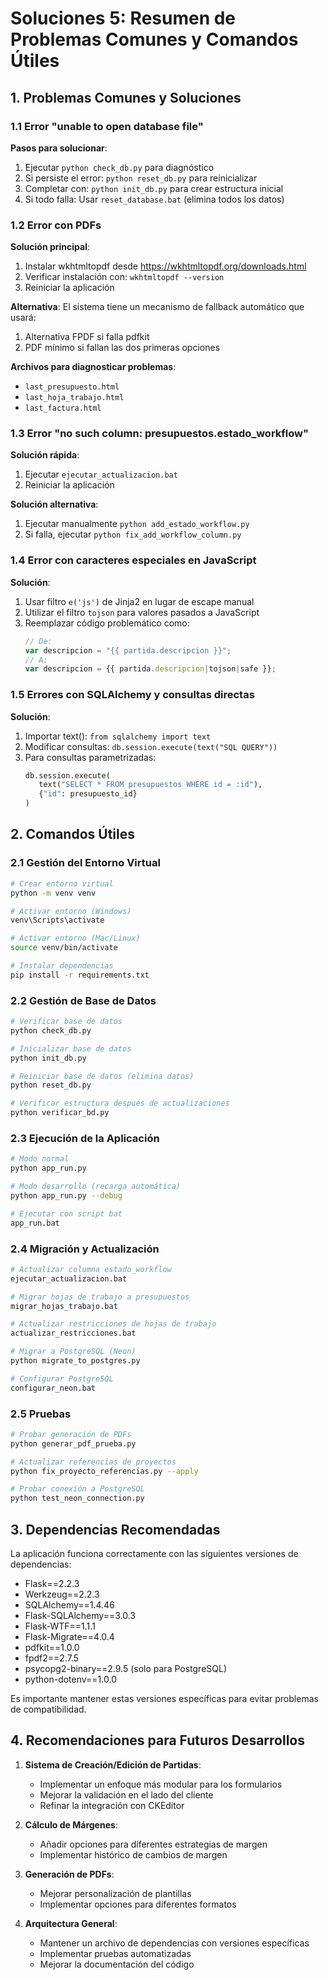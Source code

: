 # Soluciones 5: Resumen de Problemas Comunes y Comandos Útiles

## 1. Problemas Comunes y Soluciones

### 1.1 Error "unable to open database file"
**Pasos para solucionar**:
1. Ejecutar `python check_db.py` para diagnóstico
2. Si persiste el error: `python reset_db.py` para reinicializar
3. Completar con: `python init_db.py` para crear estructura inicial
4. Si todo falla: Usar `reset_database.bat` (elimina todos los datos)

### 1.2 Error con PDFs
**Solución principal**:
1. Instalar wkhtmltopdf desde https://wkhtmltopdf.org/downloads.html
2. Verificar instalación con: `wkhtmltopdf --version`
3. Reiniciar la aplicación

**Alternativa**: El sistema tiene un mecanismo de fallback automático que usará:
1. Alternativa FPDF si falla pdfkit
2. PDF mínimo si fallan las dos primeras opciones

**Archivos para diagnosticar problemas**:
- `last_presupuesto.html`
- `last_hoja_trabajo.html`
- `last_factura.html`

### 1.3 Error "no such column: presupuestos.estado_workflow"
**Solución rápida**:
1. Ejecutar `ejecutar_actualizacion.bat`
2. Reiniciar la aplicación

**Solución alternativa**:
1. Ejecutar manualmente `python add_estado_workflow.py`
2. Si falla, ejecutar `python fix_add_workflow_column.py`

### 1.4 Error con caracteres especiales en JavaScript
**Solución**:
1. Usar filtro `e('js')` de Jinja2 en lugar de escape manual
2. Utilizar el filtro `tojson` para valores pasados a JavaScript
3. Reemplazar código problemático como:
   ```javascript
   // De:
   var descripcion = "{{ partida.descripcion }}";
   // A:
   var descripcion = {{ partida.descripcion|tojson|safe }};
   ```

### 1.5 Errores con SQLAlchemy y consultas directas
**Solución**:
1. Importar text(): `from sqlalchemy import text`
2. Modificar consultas: `db.session.execute(text("SQL QUERY"))`
3. Para consultas parametrizadas:
   ```python
   db.session.execute(
      text("SELECT * FROM presupuestos WHERE id = :id"),
      {"id": presupuesto_id}
   )
   ```

## 2. Comandos Útiles

### 2.1 Gestión del Entorno Virtual
```bash
# Crear entorno virtual
python -m venv venv

# Activar entorno (Windows)
venv\Scripts\activate

# Activar entorno (Mac/Linux)
source venv/bin/activate

# Instalar dependencias
pip install -r requirements.txt
```

### 2.2 Gestión de Base de Datos
```bash
# Verificar base de datos
python check_db.py

# Inicializar base de datos
python init_db.py

# Reiniciar base de datos (elimina datos)
python reset_db.py

# Verificar estructura después de actualizaciones
python verificar_bd.py
```

### 2.3 Ejecución de la Aplicación
```bash
# Modo normal
python app_run.py

# Modo desarrollo (recarga automática)
python app_run.py --debug

# Ejecutar con script bat
app_run.bat
```

### 2.4 Migración y Actualización
```bash
# Actualizar columna estado_workflow
ejecutar_actualizacion.bat

# Migrar hojas de trabajo a presupuestos
migrar_hojas_trabajo.bat

# Actualizar restricciones de hojas de trabajo
actualizar_restricciones.bat

# Migrar a PostgreSQL (Neon)
python migrate_to_postgres.py

# Configurar PostgreSQL
configurar_neon.bat
```

### 2.5 Pruebas
```bash
# Probar generación de PDFs
python generar_pdf_prueba.py

# Actualizar referencias de proyectos
python fix_proyecto_referencias.py --apply

# Probar conexión a PostgreSQL
python test_neon_connection.py
```

## 3. Dependencias Recomendadas

La aplicación funciona correctamente con las siguientes versiones de dependencias:

- Flask==2.2.3
- Werkzeug==2.2.3
- SQLAlchemy==1.4.46
- Flask-SQLAlchemy==3.0.3
- Flask-WTF==1.1.1
- Flask-Migrate==4.0.4
- pdfkit==1.0.0
- fpdf2==2.7.5
- psycopg2-binary==2.9.5 (solo para PostgreSQL)
- python-dotenv==1.0.0

Es importante mantener estas versiones específicas para evitar problemas de compatibilidad.

## 4. Recomendaciones para Futuros Desarrollos

1. **Sistema de Creación/Edición de Partidas**:
   - Implementar un enfoque más modular para los formularios
   - Mejorar la validación en el lado del cliente
   - Refinar la integración con CKEditor

2. **Cálculo de Márgenes**:
   - Añadir opciones para diferentes estrategias de margen
   - Implementar histórico de cambios de margen

3. **Generación de PDFs**:
   - Mejorar personalización de plantillas
   - Implementar opciones para diferentes formatos

4. **Arquitectura General**:
   - Mantener un archivo de dependencias con versiones específicas
   - Implementar pruebas automatizadas
   - Mejorar la documentación del código
